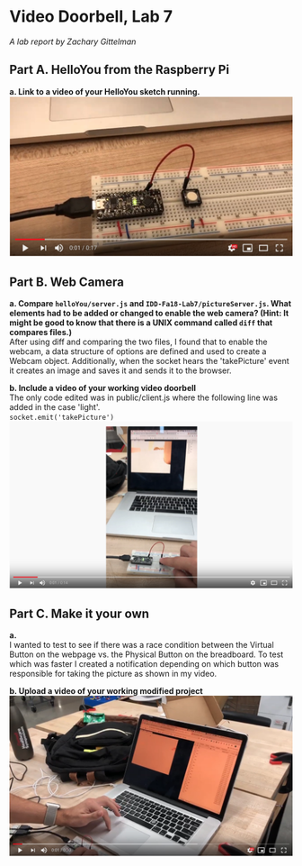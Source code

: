 # Video Doorbell, Lab 7

*A lab report by Zachary Gittelman*

## Part A. HelloYou from the Raspberry Pi

**a. Link to a video of your HelloYou sketch running.**
[![Thumb](https://github.com/zachgitt/IDD-Fa19-Lab7/blob/master/thumb.png)](https://youtu.be/kX_qeujrImk)

## Part B. Web Camera
**a. Compare `helloYou/server.js` and `IDD-Fa18-Lab7/pictureServer.js`. What elements had to be added or changed to enable the web camera? (Hint: It might be good to know that there is a UNIX command called `diff` that compares files.)** <br>
After using diff and comparing the two files, I found that to enable the webcam, a data structure of options are defined and used to create a Webcam object. Additionally, when the socket hears the 'takePicture' event it creates an image and saves it and sends it to the browser.

**b. Include a video of your working video doorbell** <br>
The only code edited was in public/client.js where the following line was added in the case 'light'. <br>
`socket.emit('takePicture')`
[![Thumb](https://github.com/zachgitt/IDD-Fa19-Lab7/blob/master/web_thumb.png)](https://youtu.be/59-ZnLk0sHs)


## Part C. Make it your own

**a.** <br>
I wanted to test to see if there was a race condition between the Virtual Button on the webpage vs. the Physical Button on the breadboard. To test which was faster I created a notification depending on which button was responsible for taking the picture as shown in my video.

**b. Upload a video of your working modified project** <br>
[![Thumb](https://github.com/zachgitt/IDD-Fa19-Lab7/blob/master/race.png)](https://youtu.be/ZkSpn88RAd4)

